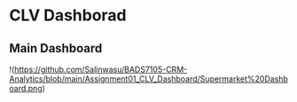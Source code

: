 # CLV Dashborad
## Main Dashboard
!(https://github.com/Salinwasu/BADS7105-CRM-Analytics/blob/main/Assignment01_CLV_Dashboard/Supermarket%20Dashboard.png)
